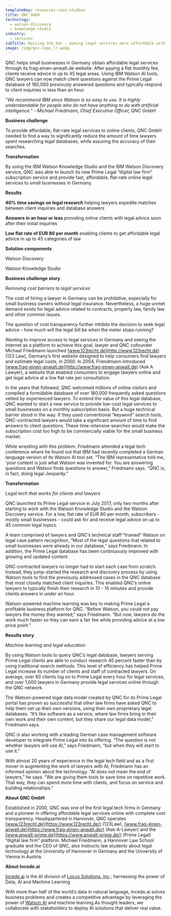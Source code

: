 ```yaml
---
templateKey: resources-case-studies
title: QNC GmbH
technology:
  - watson-discovery
  - knowledge-studio
industry:
  - services
subTitle: Raising the bar - making legal services more affordable with AI
image: /img/qnc-logo_lr.webp
---
```

QNC helps small businesses in Germany obtain affordable legal services through its frag-einen-anwalt.de website. After paying a flat monthly fee, clients receive advice in up to 45 legal areas. Using IBM Watson AI tools, QNC lawyers can now match client questions against the Prime Legal database of 180,000 previously answered questions and typically respond to client inquiries in less than an hour.

*“We recommend IBM since Watson is so easy to use. It is highly understandable for people who do not have anything to do with artificial intelligence.” - Michael Friedmann, Chief Executive Officer, QNC GmbH*



**Business challenge**

To provide affordable, flat-rate legal services to online clients, QNC GmbH needed to find a way to significantly reduce the amount of time lawyers spent researching legal databases, while assuring the accuracy of their searches.



**Transformation**

By using the IBM Watson Knowledge Studio and the IBM Watson Discovery service, QNC was able to launch its new Prime Legal “digital law firm” subscription service and provide fast, affordable, flat-rate online legal services to small businesses in Germany.



**Results**

**40% time savings on legal research** helping lawyers expedite matches between client inquiries and database answers

**Answers in an hour or less** providing online clients with legal advice soon after their initial inquiries

**Low flat rate of EUR 80 per month** enabling clients to get affordable legal advice in up to 45 categories of law



**Solution components**

Watson Discovery

Watson Knowledge Studio



**Business challenge story**

*Removing cost barriers to legal services*

The cost of hiring a lawyer in Germany can be prohibitive, especially for small business owners without legal insurance. Nevertheless, a huge unmet demand exists for legal advice related to contracts, property law, family law and other common issues.

The question of cost transparency further inhibits the decision to seek legal advice - how much will the legal bill be when the meter stops running?

Wanting to improve access to legal services in Germany and seeing the internet as a platform to achieve this goal, lawyer and QNC cofounder Michael Friedmann launched [www.123recht.de](http://www.123recht.de) (123 Law), Germany’s first website designed to help consumers find lawyers and estimate legal costs, in 2000. In 2004, Friendmann introduced [www.frag-einen-anwalt.de](http://www.frag-einen-anwalt.de) (Ask A Lawyer), a website that enabled consumers to engage lawyers online and get legal advice at a low flat rate per consultation.

In the years that followed, QNC welcomed millions of online visitors and compiled a formidable database of over 180,000 frequently asked questions vetted by experienced lawyers. To extend the value of this legal database, QNC wanted to start a new service to provide low-cost legal services to small businesses on a monthly subscription basis. But a huge technical barrier stood in the way. If they used conventional “keyword” search tools, QNC-contracted lawyers would take a significant amount of time to find answers to client questions. These time-intensive searches would make the subscription cost too high to be commercially viable for the small business market.

While wrestling with this problem, Friedmann attended a legal tech conference where he found out that IBM had recently completed a German language version of its Watson AI tool set. “The IBM representative told me, ‘your content is just what Watson was invented for. You are answering questions and Watson finds questions to answer,” Friedmann says. “QNC is, in fact, doing legal Jeopardy.”



**Transformation**

*Legal tech that works for clients and lawyers*

QNC launched its Prime Legal service in July 2017, only two months after starting to work with the Watson Knowledge Studio and the Watson Discovery service. For a low, flat rate of EUR 80 per month, subscribers - mostly small businesses - could ask for and receive legal advice on up to 45 common legal topics.

A team comprised of lawyers and QNC’s technical staff “trained” Watson on legal case pattern recognition, “Most of the legal questions that related to small businesses were already in our database,” says Friedmann. In addition, the Prime Legal database has been continuously improved with growing and updated content.

QNC-contracted lawyers no longer had to start each case from scratch. Instead, they jump-started the research and discovery process by using Watson tools to find the previously addressed cases in the QNC database that most closely matched client inquiries. This enabled QNC’s online lawyers to typically finish their research in 10 - 15 minutes and provide clients answers in under an hour.

Watson-powered machine learning was key to making Prime Legal a profitable business platform for QNC. “Before Watson, you could not pay lawyers the money they wanted,” says Friedmann. “But now, lawyers do the work much faster so they can earn a fair fee while providing advice at a low price point.”



**Results story**

*Machine learning and legal education*

By using Watson tools to query QNC’s legal database, lawyers serving Prime Legal clients are able to conduct research 40 percent faster than by using traditional search methods. This level of efficiency has helped Prime Legal increase its number of clients and staff of contracted lawyers. On average, over 60 clients log on to Prime Legal every hour for legal services, and over 1,000 lawyers in Germany provide legal services online through the QNC network.

The Watson-powered legal data model created by QNC for its Prime Legal portal has proven so successful that other law firms have asked QNC to help them set up their own versions, using their own proprietary legal databases. “It’s like software as a service, where law firms bring in their own work and their own content, but they share our legal data model,” Friedmann says.

QNC is also working with a leading German case management software developer to integrate Prime Legal into its offering. “The question is not whether lawyers will use AI,” says Friedmann, “but when they will start to use it.”

With almost 20 years of experience in the legal tech field and as a first mover in augmenting the work of lawyers with AI, Friedmann has an informed opinion about the technology. “AI does not mean the end of lawyers,” he says. “We are giving them tools to save time on repetitive work. That way, they can spend more time with clients, and focus on service and building relationships.”



**About QNC GmbH**

Established in 2000, QNC was one of the first legal tech firms in Germany and a pioneer in offering affordable legal services online with complete cost transparency. Headquartered in Hannover, QNC operates [www.123recht.de](https://www.123recht.de/) (123Law), [www.frag-einen-anwalt.de](https://www.frag-einen-anwalt.de/) (Ask-A-Lawyer) and the [www.anwalt-prime.de](https://www.anwalt-prime.de/) (Prime Legal) “digital law firm” platform. Michael Friedmann, a Hannover Law School graduate and the CEO of QNC, also instructs law students about legal technology at the University of Hannover in Germany and the University of Vienna in Austria.



**About Incede.ai**

[Incede.ai](https://www.incede.ai) is the AI division of [Locus Solutions, Inc](http://www.locussolutions.com).; harnessing the power of Data, AI and Machine Learning

With more than half of the world’s data in natural language, Incede.ai solves business problems and creates a competitive advantage by leveraging the power of [Watson AI](https://www.ibm.com/watson) and machine learning.As thought leaders, we collaborate with stakeholders to deploy AI solutions that deliver real value.
